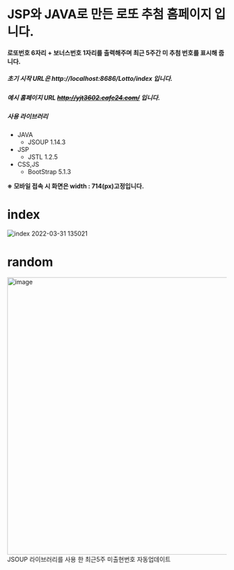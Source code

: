 # JSP와 JAVA로 만든 로또 추첨 홈페이지 입니다.
#### 로또번호 6자리 + 보너스번호 1자리를 출력해주며 최근 5주간 미 추첨 번호를 표시해 줍니다.
##### 초기 시작 URL은 http://localhost:8686/Lotto/index 입니다.
##### 예시 홈페이지 URL ~~http://yjt3602.cafe24.com/~~ 입니다.
##### 사용 라이브러리

+ JAVA
  + JSOUP 1.14.3
+ JSP
  + JSTL 1.2.5
+ CSS,JS
  + BootStrap 5.1.3
  
**※ 모바일 접속 시 화면은 width : 714(px)고정입니다.**
# index
![index 2022-03-31 135021](https://user-images.githubusercontent.com/84373336/160978972-8c19f58d-b08e-4c98-b1d0-6ae67e7baac0.jpg)

# random
<img width="637" alt="image" src="https://user-images.githubusercontent.com/84373336/160979231-3db84414-24d1-472c-9491-f16607ac8861.png">
JSOUP 라이브러리를 사용 한 최근5주 미출현번호 자동업데이트
